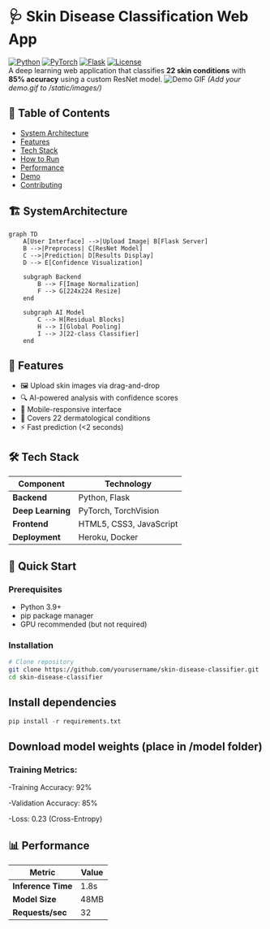 # 🩺 Skin Disease Classification Web App

[![Python](https://img.shields.io/badge/Python-3.9%2B-blue)](https://www.python.org/)
[![PyTorch](https://img.shields.io/badge/PyTorch-2.0+-red)](https://pytorch.org/)
[![Flask](https://img.shields.io/badge/Flask-2.0-lightgrey)](https://flask.palletsprojects.com/)
[![License](https://img.shields.io/badge/License-MIT-green)](LICENSE) <br>
A deep learning web application that classifies **22 skin conditions** with **85% accuracy** using a custom ResNet model.
![Demo GIF](static/images/demo.gif) *(Add your demo.gif to /static/images/)*

## 📌 Table of Contents
- [System Architecture](#-SystemArchitecture)
- [Features](#-Features)
- [Tech Stack](#-Tech-Stack)
- [How to Run](#-Quick-Start)
- [Performance](#-Performance)
- [Demo](#-demo)
- [Contributing](#-contributing)
## 🏗️ SystemArchitecture

```mermaid
graph TD
    A[User Interface] -->|Upload Image| B[Flask Server]
    B -->|Preprocess| C[ResNet Model]
    C -->|Prediction| D[Results Display]
    D --> E[Confidence Visualization]
    
    subgraph Backend
        B --> F[Image Normalization]
        F --> G[224x224 Resize]
    end
    
    subgraph AI Model
        C --> H[Residual Blocks]
        H --> I[Global Pooling]
        I --> J[22-class Classifier]
    end
```
## 🌟 Features
- 🖼️ Upload skin images via drag-and-drop
- 🔍 AI-powered analysis with confidence scores
- 📱 Mobile-responsive interface
- 🏥 Covers 22 dermatological conditions
- ⚡ Fast prediction (<2 seconds)

## 🛠️ Tech Stack
| Component       | Technology |
|-----------------|------------|
| **Backend**     | Python, Flask |
| **Deep Learning** | PyTorch, TorchVision |
| **Frontend**    | HTML5, CSS3, JavaScript |
| **Deployment**  | Heroku, Docker |

## 🚀 Quick Start

### Prerequisites
- Python 3.9+
- pip package manager
- GPU recommended (but not required)

### Installation
```bash
# Clone repository
git clone https://github.com/yourusername/skin-disease-classifier.git
cd skin-disease-classifier
```
## Install dependencies
```python
pip install -r requirements.txt
```
## Download model weights (place in /model folder)
### Training Metrics:

-Training Accuracy: 92%

-Validation Accuracy: 85%

-Loss: 0.23 (Cross-Entropy)

## 📊 Performance
| Metric              | Value |
|---------------------|-------|
| **Inference Time**  |  1.8s |
| **Model Size**      |  48MB |
| **Requests/sec**    |  32   |
